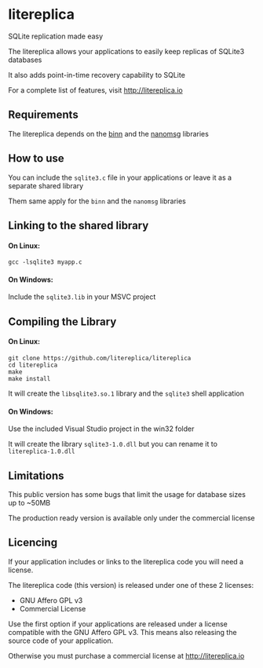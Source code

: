 litereplica
===========

SQLite replication made easy

The litereplica allows your applications to easily keep replicas of SQLite3 databases

It also adds point-in-time recovery capability to SQLite

For a complete list of features, visit http://litereplica.io


Requirements
------------

The litereplica depends on the [binn](https://github.com/liteserver/binn) and the [nanomsg](https://github.com/nanomsg/nanomsg) libraries


How to use
----------

You can include the `sqlite3.c` file in your applications or leave it as a separate shared library

Them same apply for the `binn` and the `nanomsg` libraries


Linking to the shared library
-----------------------------

#### On Linux:
```
gcc -lsqlite3 myapp.c
```

#### On Windows:

Include the `sqlite3.lib` in your MSVC project


Compiling the Library
---------------------

#### On Linux:

```
git clone https://github.com/litereplica/litereplica
cd litereplica
make
make install
```
It will create the `libsqlite3.so.1` library and the `sqlite3` shell application


#### On Windows:

Use the included Visual Studio project in the win32 folder

It will create the library `sqlite3-1.0.dll` but you can rename it to `litereplica-1.0.dll`


Limitations
-----------

This public version has some bugs that limit the usage for database sizes up to ~50MB

The production ready version is available only under the commercial license


Licencing
---------

If your application includes or links to the litereplica code you will need a license.

The litereplica code (this version) is released under one of these 2 licenses:

 * GNU Affero GPL v3
 * Commercial License

Use the first option if your applications are released under a license compatible with the GNU Affero GPL v3. This means also releasing the source code of your application.

Otherwise you must purchase a commercial license at http://litereplica.io
